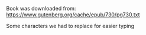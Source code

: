 Book was downloaded from:
https://www.gutenberg.org/cache/epub/730/pg730.txt

Some characters we had to replace for easier typing
